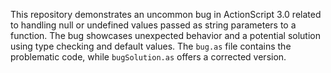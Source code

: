 This repository demonstrates an uncommon bug in ActionScript 3.0 related to handling null or undefined values passed as string parameters to a function. The bug showcases unexpected behavior and a potential solution using type checking and default values.  The `bug.as` file contains the problematic code, while `bugSolution.as` offers a corrected version.